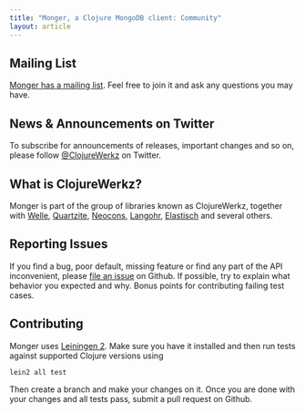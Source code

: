 ```yaml
---
title: "Monger, a Clojure MongoDB client: Community"
layout: article
---
```


## Mailing List

[Monger has a mailing list](https://groups.google.com/forum/#!forum/clojure-monger). Feel free to join it and ask any questions you may have.


## News & Announcements on Twitter

To subscribe for announcements of releases, important changes and so on, please follow [@ClojureWerkz](https://twitter.com/#!/clojurewerkz) on Twitter.


## What is ClojureWerkz?

Monger is part of the group of libraries known as ClojureWerkz, together with
[Welle](http://clojureriak.info), [Quartzite](http://clojurequartz.info), [Neocons](https://github.com/michaelklishin/neocons), [Langohr](https://github.com/michaelklishin/langohr), [Elastisch](https://github.com/clojurewerkz/elastisch) and several others.


## Reporting Issues

If you find a bug, poor default, missing feature or find any part of the API inconvenient, please [file an issue](github.com/michaelklishin/monger/issues) on Github.
If possible, try to explain what behavior you expected and why. Bonus points for contributing failing test cases.


## Contributing

Monger uses [Leiningen 2](https://github.com/technomancy/leiningen/blob/master/doc/TUTORIAL.md). Make sure you have it installed and then run tests against
supported Clojure versions using

    lein2 all test

Then create a branch and make your changes on it. Once you are done with your changes and all tests pass, submit a pull request
on Github.
